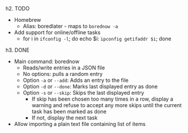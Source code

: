 h2. TODO

* Homebrew
	* Alias: boredlater - maps to `borednow -a`
* Add support for online/offline tasks
	* for i in `ifconfig -l`; do echo $i: `ipconfig getifaddr $i`; done

h3. DONE

* Main command: borednow
	* Reads/write entries in a JSON file
	* No options: pulls a random entry
	* Option `-a` or `--add`: Adds an entry to the file
	* Option `-d` or `--done`: Marks last displayed entry as done
	* Option `-s` or `--skip`: Skips the last displayed entry
		* If skip has been chosen too many times in a row, display a warning and refuse to accept any more skips until the current task has been marked as done
		* If not, display the next task
* Allow importing a plain text file containing list of items
